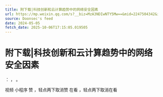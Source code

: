 ```yaml
---
title: 附下载|科技创新和云计算趋势中的网络安全因素
url: https://mp.weixin.qq.com/s?__biz=MzA3NDIwNTY5Mw==&mid=2247504342&idx=1&sn=934dfeaa98e2fe89d45046cdc7d722ba
source: Doonsec's feed
date: 2024-05-05
fetch_date: 2025-10-06T17:15:05.019505
---
```


# 附下载|科技创新和云计算趋势中的网络安全因素

：
，
。

视频
小程序
赞
，轻点两下取消赞
在看
，轻点两下取消在看
